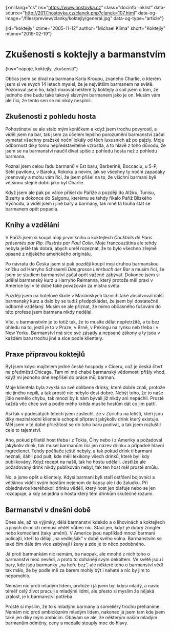  

{xml:lang="cs" ns="https://www.hostovka.cz" class="docinfo linklist" data-source="http://2017.hostovka.cz/clanek.php?clanek=107.html" data-og-image="/files/preview/clanky/koktejly/general.jpg" data-og-type="article"} 

{id="koktejly" ctime="2005-11-12" author="Michael Klíma" short="Koktejly" mtime="2019-02-19"} 

# Zkušenosti s koktejly a barmanstvím 

{kw="nápoje, koktejly, zkušensti"} 

Občas jsem se díval na barmana Karla Kroupu, zvaného Charlie, o kterém jsem si ve svých 14 letech myslel, že je největším barmanem na světě. Pozoroval jsem ho, když mixoval některé ty koktejly a snil jsem o tom, že jednoho dne budu také takový slavným barmanem jako je on. Musím vám ale říci, že tento sen se mi nikdy nesplnil.  

## Zkušenosti z pohledu hosta 

Pohostinství se ale stalo mým koníčkem a když jsem trochu povyrostl, a viděl jsem na bar, tak jsem za účelem lepšího porozumění barmanství začal vymetat všechny pražské noční lokály od těch luxusních až po pajzly. Moje odbornost díky tomu nepředstavitelně vzrostla, a to hlavě z toho důvodu, že jsem se na barmanství naučil dívat spíše z pohledu hosta než z pohledu barmana. 

Poznal jsem celou řadu barmanů v Est baru, Barberině, Boccaciu, u 5-P, Sekt pavilonu, v Baroku, Rokoku a nevím, jak se všechny ty noční zapadáky jmenovaly a mohu vám říci, že jsem přišel na to, že všichni barmani byli většinou stejně dobří jako byl Charlie. 

Když jsem ale pak po válce přišel do Paříže a později do Alžíru, Tunisu, Bizerty a dokonce do Saigonu, kterému se tehdy říkalo Paříž Blízkého Východu, a viděl jsem i jiné bary a barmany, tak mně ta touha stát se barmanem opět popadla. 

## Knihy a vzdělání 

V Paříži jsem si koupil moji první knihu o koktejlech _Cocktails de Paris présentés par Rip. Illustrés par Paul Colin_. Moje francouzština ale tehdy nebyla ještě tak dobrá, abych uměl rozeznat, že to bylo všechno zřejmě opsané z nějakého amerického originálu. 

Po návratu do Česka jsem si pak později koupil moji druhou barmanskou knížku od Harryho Schraemli _Das grosse Lehrbuch der Bar_ a musím říci, že jsem se studiem barmanství začal opět váženě zabývat. Dokonce jsem si udělal barmanský kurz u Harryho Reimanna, který protože měl praxi v Americe byl v té době také považován za mistra světa.  

Později jsem na hotelové škole v Mariánských lázních také absolvoval další barmanský kurz a dalo by se tudíž předpokládat, že jsem byl dostatečně odborně vzdělaný. Musím se ale přiznat, že mimo občasného fušování do této profese jsem barmana nikdy nedělal. 

Víte, s barmanstvím je to totiž tak, že to musíte dělat nepřetržitě, a to bez ohledu na to, jestli je to v Praze, v Brně, v Pekingu na rynku neb třeba i v New Yorku. Barmanství má sice své zásady a nepsané zákony a ty jsou v každém baru trochu jiné a sice podle klientely. 

## Praxe přípravou koktejlů 

Byl jsem kdysi majitelem jedné české hospody v Ciceru, což je česká čtvrť na předměstí Chicaga. Tam mi mé chabé barmanský vědomosti přišly vhod, když mi jednoho dne nepřišel do práce můj barman. 

Moje klientela byla zvyklá na své oblíbené drinky, které dobře znali, protože nic jiného nepili, a tak prostě nic nebylo dost dobré. Nebýt toho, že to naše jídlo nemělo chybu, tak mnozí by k nám bývali již nikdy ani nepáchli. Prostě každá věc chce své a podle mého kréda musíte hostům dát co jim patří. 

Asi tak v padesátých letech jsem zaslechl, že v Zürichu na letišti, kteří jsou díky mezinárodní klientele schopni připravit jakýkoliv drink který existuje. Měl jsem v té době příležitost se do toho baru podívat, a tak jsem rozluštil celé to tajemství. 

Ano, pokud přiletěl host třeba i z Tokia, Číny nebo i z Ameriky a požadoval jakýkoliv drink, tak musel barmanům říci jen název drinku a případně hlavní ingredienci. Tehdy počítače ještě nebyly, a tak pokud drink ti barmani neznali, šáhli pod pult, kde měli lexikony všech drinků, které byli kdy publikovány. Když recept na našli, tak ho hostu udělali. Jestliže ale požadovaný drink nikdy publikován nebyl, tak ten host měl prostě smůlu. 

No, a jsme opět u klientely. Kdysi barmani byli staří ostřílení bojovníci a většinou viděli svým hostům nejenom do kapsy ale i do žaludku. Při objednávce kteréhokoli drinku věděli, který host jen blafuje nebo se jen rozcapuje, a kdy se jedná o hosta který těm drinkům skutečně rozumí. 

## Barmanství v dnešní době 

Dnes ale, až na výjimky, dělá barmanství kdekdo a o lihovinách a koktejlech a jiných drincích nemusí vědět vůbec nic. Stačí jen, když je dobrý žonglér nebo komediant (taky umění). V Americe jsou například mnozí barmani policajti, kteří to dělají „na vedlejšák“ v době svého volna. Barmanstvím se také čím dále tím více zabývají i ženy a zde je to něco podobného. 

Já proti barmankám nic nemám, ba naopak, ale mnohé z nich toho o barmanství moc nevědí, a proto to dohánějí svým dekoltem. Ve světě jsou i bary, kde jsou barmanky „na hoře bez“, ale některé toho o barmanství vědí tak málo, že by podle mě za barem mohly být i nahaté a nic by jim to nepomohlo. 

Nemám nic proti mladým lidem, protože i já jsem byl kdysi mladý, a navíc téměř celý život pracuji s mladými lidmi, ale přesto si myslím že nějaká zralost, je k barmanství potřeba. 

Prostě si myslím, že to s mladými barmany a someliéry trochu přeháníme. Nemám nic proti ambiciózním mladým lidem, nakonec já jsem tam kde jsem také jen díky mým ambicím. Obávám se ale, že některým našim mladým barmanům odměny, ceny a medaile stouply moc do hlavy.
 
